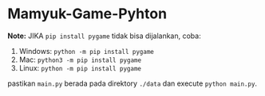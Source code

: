 # Mamyuk-Game-Pyhton

**Note:**
JIKA ``pip install pygame`` tidak bisa dijalankan, coba:
1. Windows:
``python -m pip install pygame``
2. Mac: 
``python3 -m pip install pygame``
3. Linux:
``python -m pip install pygame``

pastikan ``main.py`` berada pada direktory ``./data`` dan execute  ``python main.py``.
